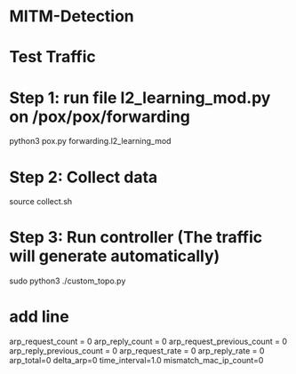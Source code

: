 # MITM-Detection
# Test Traffic
# Step 1: run file l2_learning_mod.py on /pox/pox/forwarding
python3 pox.py forwarding.l2_learning_mod 
# Step 2: Collect data
source collect.sh
# Step 3: Run controller (The traffic will generate automatically)
sudo python3 ./custom_topo.py 



# add line

arp_request_count = 0
arp_reply_count = 0
arp_request_previous_count = 0
arp_reply_previous_count = 0
arp_request_rate = 0
arp_reply_rate = 0
arp_total=0
delta_arp=0
time_interval=1.0
mismatch_mac_ip_count=0
